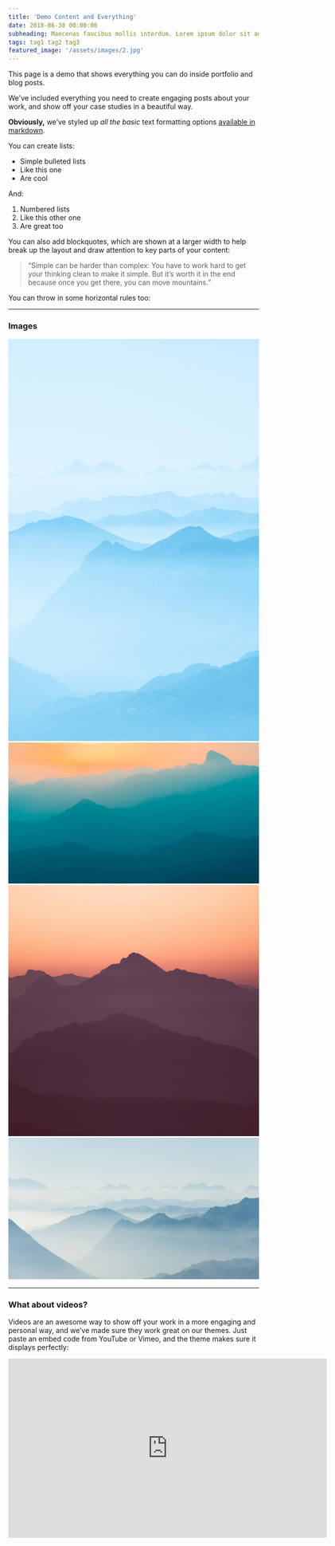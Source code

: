 ```yaml
---
title: 'Demo Content and Everything'
date: 2018-06-30 00:00:00
subheading: Maecenas faucibus mollis interdum. Lorem ipsum dolor sit amet, consectetur adipiscing elit. Cras mattis consectetur purus sit amet fermentum.
tags: tag1 tag2 tag3
featured_image: '/assets/images/2.jpg'
---
```


This page is a demo that shows everything you can do inside portfolio and blog posts.

We've included everything you need to create engaging posts about your work, and show off your case studies in a beautiful way.

**Obviously,** we’ve styled up *all the basic* text formatting options [available in markdown](https://github.com/adam-p/markdown-here/wiki/Markdown-Cheatsheet).

You can create lists:

* Simple bulleted lists
* Like this one
* Are cool

And:

1. Numbered lists
2. Like this other one
3. Are great too

You can also add blockquotes, which are shown at a larger width to help break up the layout and draw attention to key parts of your content:

> “Simple can be harder than complex: You have to work hard to get your thinking clean to make it simple. But it’s worth it in the end because once you get there, you can move mountains.”

You can throw in some horizontal rules too:

---

### Images

<img src="/assets/images/demo-portrait.jpg">
<img src="/assets/images/demo-landscape.jpg">
<img src="/assets/images/demo-square.jpg">
<img src="/assets/images/demo-landscape-2.jpg">

---

### What about videos?

Videos are an awesome way to show off your work in a more engaging and personal way, and we’ve made sure they work great on our themes. Just paste an embed code from YouTube or Vimeo, and the theme makes sure it displays perfectly:

<iframe src="https://player.vimeo.com/video/148003889" width="640" height="360" frameborder="0" allowfullscreen></iframe>

<!-- <a href="https://jekyllthemes.io/theme/duet-portfolio-jekyll-theme" class="button button-large">Get This Theme</a> -->